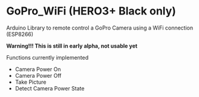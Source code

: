 # GoPro_WiFi (HERO3+ Black only)
Arduino Library to remote control a GoPro Camera using a WiFi connection (ESP8266)

**Warning!!! This is still in early alpha, not usable yet**

Functions currently implemented
- Camera Power On
- Camera Power Off
- Take Picture
- Detect Camera Power State
